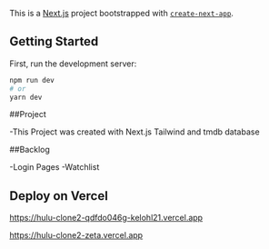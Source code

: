 This is a [Next.js](https://nextjs.org/) project bootstrapped with [`create-next-app`](https://github.com/vercel/next.js/tree/canary/packages/create-next-app).

## Getting Started

First, run the development server:

```bash
npm run dev
# or
yarn dev
```

##Project

-This Project was created with Next.js Tailwind and tmdb database

##Backlog

-Login Pages
-Watchlist

## Deploy on Vercel

https://hulu-clone2-qdfdo046g-kelohl21.vercel.app

https://hulu-clone2-zeta.vercel.app
